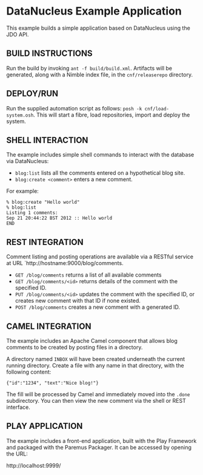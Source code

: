 DataNucleus Example Application
===============================

This example builds a simple application based on DataNucleus using the JDO API.

BUILD INSTRUCTIONS
------------------

Run the build by invoking `ant -f build/build.xml`. Artifacts will be
generated, along with a Nimble index file, in the `cnf/releaserepo` directory.

DEPLOY/RUN
----------

Run the supplied automation script as follows: `posh -k cnf/load-system.osh`. This will start a fibre, load repositories, import and deploy the system.

SHELL INTERACTION
-----------------

The example includes simple shell commands to interact with the database via DataNucleus:

* `blog:list` lists all the comments entered on a hypothetical blog site.
* `blog:create <comment>` enters a new comment.

For example:

    % blog:create "Hello world"
    % blog:list
    Listing 1 comments:
    Sep 21 20:44:22 BST 2012 :: Hello world
    END

REST INTEGRATION
----------------

Comment listing and posting operations are available via a RESTful service at URL
`http://hostname:9000/blog/comments.

* `GET /blog/comments` returns a list of all available comments
* `GET /blog/comments/<id>` returns details of the comment with the specified ID.
* `PUT /blog/comments/<id>` updates the comment with the specified ID, or creates
  new comment with that ID if none existed.
* `POST /blog/comments` creates a new comment with a generated ID.


CAMEL INTEGRATION
-----------------

The example includes an Apache Camel component that allows blog comments to be created by
posting files in a directory.

A directory named `INBOX` will have been created underneath the current running directory.
Create a file with any name in that directory, with the following content:

    {"id":"1234", "text":"Nice blog!"}

The fill will be processed by Camel and immediately moved into the `.done` subdirectory.
You can then view the new comment via the shell or REST interface.

PLAY APPLICATION
----------------

The example includes a front-end application, built with the Play Framework and packaged
with the Paremus Packager. It can be accessed by opening the URL:

  http://localhost:9999/


